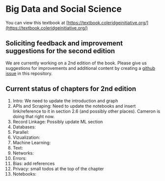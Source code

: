 # Big Data and Social Science 

You can view this textbook at [https://textbook.coleridgeinitiative.org/](https://textbook.coleridgeinitiative.org/)

## Soliciting feedback and improvement suggestions for the second edition

We are currently working on a 2nd edition of the book. Please give us suggestions for improvements and additional content by creating a [github issue](https://github.com/Coleridge-Initiative/big-data-and-social-science/issues) in this repository.

## Current status of chapters for 2nd edition

1. Intro: We need to update the introduction and graph
2. APIs and Scraping: Need to update the notebooks and insert link/reference to it in section 2.6 (and possibly other places). Cameron is doing that right now.
3. Record Linkage: Possibly update ML section
4. Databases: 
5. Parallel: 
6. Vizualization:
7. Machine Learning:
8. Text:
9. Networks: 
10. Errors:
11. Bias: add references
12. Privacy: small todos at the top of the chapter
13. Notebooks: 
